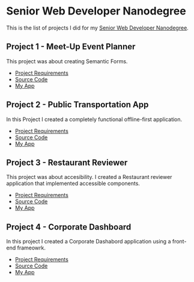 # Senior Web Developer Nanodegree 

This is the list of projects I did for my [Senior Web Developer Nanodegree](https://www.udacity.com/course/senior-web-developer-nanodegree--nd802).

## Project 1 - Meet-Up Event Planner

This project was about creating Semantic Forms.

- [Project Requirements](https://github.com/bsylview/eventplanner/#requirements)
- [Source Code](https://github.com/bsylview/eventplanner)
- [My App](https://eventplanner-bc2ec.firebaseapp.com)


## Project 2 - Public Transportation App

In this Project I created a completely functional offline-first application.

- [Project Requirements](https://github.com/bsylview/transportationapp#project-brief)
- [Source Code](https://github.com/bsylview/transportationapp)
- [My App](https://traveller-6b4f5.firebaseapp.com/)


## Project 3 - Restaurant Reviewer

This project was about accesibility. I created a Restaurant reviewer application that implemented accessible components.

- [Project Requirements](https://github.com/bsylview/restaurantsreviews#project-brief)
- [Source Code](https://github.com/bsylview/restaurantsreviews)
- [My App](https://restaurantsreview-6c1b8.firebaseapp.com/)


## Project 4 - Corporate Dashboard

In this project I created a Corporate Dashabord application using a front-end frameowrk.

- [Project Requirements](https://github.com/bsylview/corpdashboard#project-brief)
- [Source Code](https://github.com/bsylview/corpdashboard)
- [My App](https://dashboardcorp.herokuapp.com/)
